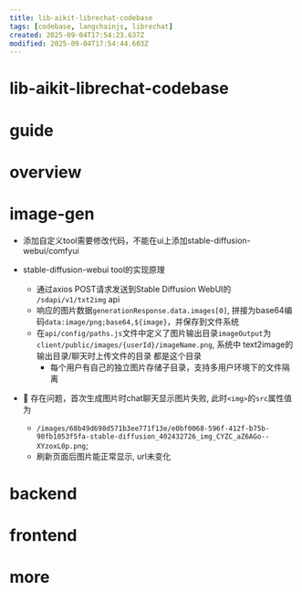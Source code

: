 ```yaml
---
title: lib-aikit-librechat-codebase
tags: [codebase, langchainjs, librechat]
created: 2025-09-04T17:54:23.637Z
modified: 2025-09-04T17:54:44.603Z
---
```


# lib-aikit-librechat-codebase

# guide

# overview

# image-gen
- 添加自定义tool需要修改代码，不能在ui上添加stable-diffusion-webui/comfyui
- stable-diffusion-webui tool的实现原理
  - 通过axios POST请求发送到Stable Diffusion WebUI的 `/sdapi/v1/txt2img` api
  - 响应的图片数据`generationResponse.data.images[0]`, 拼接为base64编码`data:image/png;base64,${image}`，并保存到文件系统
  - 在`api/config/paths.js`文件中定义了图片输出目录`imageOutput`为 `client/public/images/{userId}/imageName.png`, 系统中 text2image的输出目录/聊天时上传文件的目录 都是这个目录
    - 每个用户有自己的独立图片存储子目录，支持多用户环境下的文件隔离

- 🐛 存在问题，首次生成图片时chat聊天显示图片失败, 此时`<img>`的`src`属性值为 
  - `/images/68b49d698d571b3ee771f13e/e0bf0068-596f-412f-b75b-90fb1053f5fa-stable-diffusion_402432726_img_CYZC_aZ6AGo--XYzoxL0p.png`; 
  - 刷新页面后图片能正常显示, url未变化
# backend

# frontend

# more
